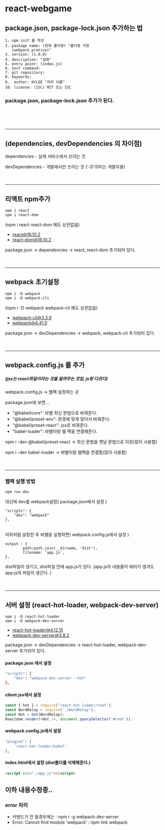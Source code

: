 react-webgame
=============

package.json, package-lock.json 추가하는 법
-------------

<pre><code>1. npm init 를 작성
2. package name: (현재 폴더명) "폴더명 지정         
   (webpack_pratice)"
3. version: (1.0.0) 
4. description: "설명"
5. entry point: (index.js)
6. test command:
7. git repository:
8. keywords:
9.  author: KYLEE "저자 이름"
10. license: (ISC) MIT 또는 ISC
</code></pre>
### package.json, package-lock.json 추가가 된다.
<br /><br /><br />
<hr/>

## (dependencies, devDependencies 의 차이점)

dependencies - 실제 서비스에서 쓰이는 것 

devDependencies - 개발에서만 쓰이는 것 ('-D'의미는 개발자용)
<br /><br /><br />
<hr/>

리액트 npm추가
-------------

<pre><code>npm i react
npm i react-dom
</code></pre>

(npm i react react-dom 해도 상관없음)
+ react@16.10.2
+ react-dom@16.10.2
  
package.json -> dependencies -> react, react-dom 추가되어 있다.
<br /><br /><br />
<hr/>

webpack 초기설정
-------------

<pre><code>npm i -D webpack
npm i -D webpack-cli </code></pre>

(npm i -D webpack webpack-cli 해도 상관없음)
+ webpack-cli@3.3.9
+ webpack@4.41.0
  
package.json -> devDependencies -> webpack, webpack-cli 추가되어 있다.
<br /><br /><br />
<hr/>

## webpack.config.js 를 추가

##### (jsx는 react파일이라는 것을 알려주는 것임, js랑 다르다)

webpack.config.js -> 웹팩 설정하는 곳

package.json에 보면...

+ "@babel/core": 바벨 최신 문법으로 바꿔준다.
+ "@babel/preset-env": 환경에 맞게 알아서 바꿔준다.
+ "@babel/preset-react": jsx로 바꿔준다.
+ "babel-loader": 바벨이랑 웹 팩을 연결해준다.
  
npm i -dev @babel/preset-react -> 최신 문법을 옛날 문법으로 지원(많이 사용함)

npm i -dev babel-loader -> 바벨이랑 웹팩을 연결함(많이 사용함)<br /><br /><br />
<hr/>

### 웹팩 실행 방법
<pre><code>npm run dev</code></pre>
대신에 dev를 webpack설정( package.json에서 설정 )
<pre><code>"scripts": {
    "dev": "webpack"
},</code></pre>
<br />
이하처럼 설정한 후 바벨을 실행하면( webpack.config.js에서 설정 ) 
<pre><code>output : {
        path:path.join(__dirname, 'dist'),
        filename: 'app.js',
},</code></pre>

dist파일이 생기고, dist파일 안에 app.js가 있다. 
(app.js의 내용물이 에러가 생겨도 app.js의 파일이 생긴다. )
<br /><br /><br />


<hr/>

## 서버 설정 (react-hot-loader, webpack-dev-server)

<pre><code>npm i -D react-hot-loader
npm i -D webpack-dev-server</code></pre>

+ react-hot-loader@4.12.15
+ webpack-dev-server@3.8.2

package.json -> devDependencies -> react-hot-loader, webpack-dev-server 추가되어 있다.


#### package.json 에서 설정
```bash
"scripts": {
    "dev": "webpack-dev-server --hot"
}, 
```
#### client.jsx에서 설정
```javascript
const { hot } = require('react-hot-loader/root'); 
const WordRelay = require('./WordRelay');
const Hot = hot(WordRelay);
Reactdom.render(<Hot />, document.querySelector('#root'));
```
#### webpack.config.js에서 설정
```bash
"plugins": [
    'react-hot-loader/babel' 
],
```
#### index.html에서 설정 (dist폴더를 삭제해준다.)
```html
<script src="./app.js"></script>
```


## 이하 내용수정중..

### error 처리
+ 커맨드가 안 될경우에는 : npm i -g webpack-dev-server
+ Error: Cannot find module 'webpack' : npm link webpack





